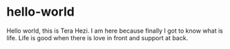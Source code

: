 # hello-world
Hello world, this is Tera Hezi. I am here because finally I got to know what is life.
Life is good when there is love in front and support at back.
